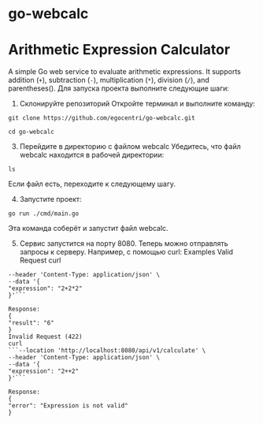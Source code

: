# go-webcalc
# Arithmetic Expression Calculator
A simple Go web service to evaluate arithmetic expressions. It supports addition (`+`), subtraction (`-`), multiplication (`*`), division (`/`), and parentheses().
Для запуска проекта выполните следующие шаги:
1. Склонируйте репозиторий
Откройте терминал и выполните команду:

  ```git clone https://github.com/egocentri/go-webcalc.git```

  ```cd go-webcalc```

3. Перейдите в директорию с файлом webcalc
Убедитесь, что файл webcalc находится в рабочей директории:

  ```ls```

Если файл есть, переходите к следующему шагу.

4. Запустите проект:

  ```go run ./cmd/main.go```

Эта команда соберёт и запустит файл webcalc.

5. Сервис запустится на порту 8080. 
Теперь можно отправлять запросы к серверу. Например, с помощью curl:
Examples
Valid Request
curl 
  ```--location 'http://localhost:8080/api/v1/calculate' \
--header 'Content-Type: application/json' \
--data '{
  "expression": "2+2*2"
}'```

Response:
{
  "result": "6"
}
Invalid Request (422)
curl  
  ```--location 'http://localhost:8080/api/v1/calculate' \
--header 'Content-Type: application/json' \
--data '{
  "expression": "2++2"
}'```

Response:
{
  "error": "Expression is not valid"
}
